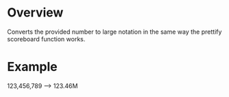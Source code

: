 # Overview

Converts the provided number to large notation in the same way the prettify scoreboard function works.

# Example

123,456,789 --> 123.46M
